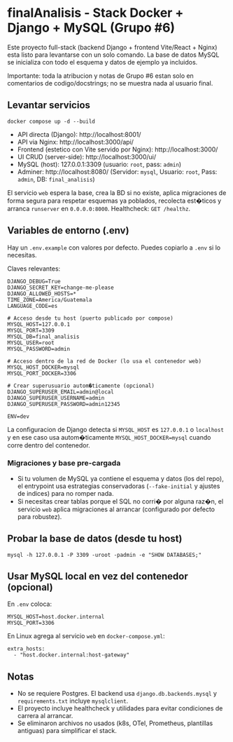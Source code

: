 # finalAnalisis - Stack Docker + Django + MySQL (Grupo #6)

Este proyecto full-stack (backend Django + frontend Vite/React + Nginx) esta listo para levantarse con un solo comando. La base de datos MySQL se inicializa con todo el esquema y datos de ejemplo ya incluidos.

Importante: toda la atribucion y notas de Grupo #6 estan solo en comentarios de codigo/docstrings; no se muestra nada al usuario final.

## Levantar servicios

```
docker compose up -d --build
```

- API directa (Django): http://localhost:8001/
- API via Nginx: http://localhost:3000/api/
- Frontend (estetico con Vite servido por Nginx): http://localhost:3000/
- UI CRUD (server-side): http://localhost:3000/ui/
- MySQL (host): 127.0.0.1:3309 (usuario: `root`, pass: `admin`)
- Adminer: http://localhost:8080/ (Servidor: `mysql`, Usuario: `root`, Pass: `admin`, DB: `final_analisis`)

El servicio `web` espera la base, crea la BD si no existe, aplica migraciones de forma segura para respetar esquemas ya poblados, recolecta est�ticos y arranca `runserver` en `0.0.0.0:8000`. Healthcheck: `GET /healthz`.

## Variables de entorno (.env)

Hay un `.env.example` con valores por defecto. Puedes copiarlo a `.env` si lo necesitas.

Claves relevantes:

```
DJANGO_DEBUG=True
DJANGO_SECRET_KEY=change-me-please
DJANGO_ALLOWED_HOSTS=*
TIME_ZONE=America/Guatemala
LANGUAGE_CODE=es

# Acceso desde tu host (puerto publicado por compose)
MYSQL_HOST=127.0.0.1
MYSQL_PORT=3309
MYSQL_DB=final_analisis
MYSQL_USER=root
MYSQL_PASSWORD=admin

# Acceso dentro de la red de Docker (lo usa el contenedor web)
MYSQL_HOST_DOCKER=mysql
MYSQL_PORT_DOCKER=3306

# Crear superusuario autom�ticamente (opcional)
DJANGO_SUPERUSER_EMAIL=admin@local
DJANGO_SUPERUSER_USERNAME=admin
DJANGO_SUPERUSER_PASSWORD=admin12345

ENV=dev
```

La configuracion de Django detecta si `MYSQL_HOST` es `127.0.0.1` o `localhost` y en ese caso usa autom�ticamente `MYSQL_HOST_DOCKER=mysql` cuando corre dentro del contenedor.

### Migraciones y base pre-cargada

- Si tu volumen de MySQL ya contiene el esquema y datos (los del repo), el entrypoint usa estrategias conservadoras (`--fake-initial` y ajustes de indices) para no romper nada.
- Si necesitas crear tablas porque el SQL no corri� por alguna raz�n, el servicio `web` aplica migraciones al arrancar (configurado por defecto para robustez).

## Probar la base de datos (desde tu host)

```
mysql -h 127.0.0.1 -P 3309 -uroot -padmin -e "SHOW DATABASES;"
```

## Usar MySQL local en vez del contenedor (opcional)

En `.env` coloca:

```
MYSQL_HOST=host.docker.internal
MYSQL_PORT=3306
```

En Linux agrega al servicio `web` en `docker-compose.yml`:

```
extra_hosts:
  - "host.docker.internal:host-gateway"
```

## Notas

- No se requiere Postgres. El backend usa `django.db.backends.mysql` y `requirements.txt` incluye `mysqlclient`.
- El proyecto incluye healthcheck y utilidades para evitar condiciones de carrera al arrancar.
- Se eliminaron archivos no usados (k8s, OTel, Prometheus, plantillas antiguas) para simplificar el stack.
